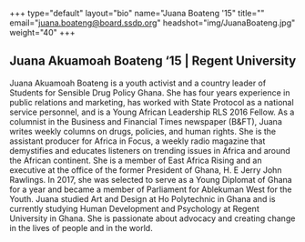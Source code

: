 +++
type="default"
layout="bio"
name="Juana Boateng '15"
title=""
email="juana.boateng@board.ssdp.org"
headshot="img/JuanaBoateng.jpg"
weight="40"
+++

<h2>Juana Akuamoah Boateng ‘15 | Regent University</h2> Juana Akuamoah Boateng is a youth activist and a country leader of Students for Sensible Drug Policy Ghana. She has four years experience in public relations and marketing, has worked with State Protocol as a national service personnel, and is a Young
African Leadership RLS 2016 Fellow. As a columnist in the Business and Financial Times newspaper (B&amp;FT), Juana writes weekly columns on drugs, policies, and human rights. She is the assistant producer for Africa in Focus, a weekly radio magazine
that demystifies and educates listeners on trending issues in Africa and around the African continent. She is a member of East Africa Rising and an executive at the office of the former President of Ghana, H. E Jerry John Rawlings. In 2017, she was
selected to serve as a Young Diplomat of Ghana for a year and became a member of Parliament for Ablekuman West for the Youth. Juana studied Art and Design at Ho Polytechnic in Ghana and is currently studying Human Development and Psychology at Regent
University in Ghana. She is passionate about advocacy and creating change in the lives of people and in the world.</div>
